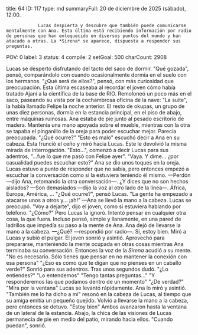title:          64
ID:             117
type:           md
summaryFull:    20 de diciembre de 2025 (sábado), 12:00.
                
                Lucas despierta y descubre que también puede comunicarse mentalmente con Ana. Esta última está recibiendo información por radio de personas que han enloquecido en diversos puntos del mundo y han atacado a otras. La *Sirena* se aparece, dispuesta a responder sus preguntas.
POV:            0
label:          3
status:         4
compile:        2
setGoal:        500
charCount:      2908


Lucas se despertó disfrutando del tacto del saco de dormir. "Qué gozada", pensó, comparándolo con cuando ocasionalmente dormía en el suelo con los hermanos.
"¿Qué será de ellos?", pensó, con más curiosidad que preocupación. Esta última escaseaba al recordar el joven cómo había tratado Ajani a la científica de la base de RIO.
Remoloneó un poco más en el saco, paseando su vista por la cochambrosa oficina de la nave: "La suite", la había llamado Felipe la noche anterior. El resto de okupas, un grupo de unas diez personas, dormía en la estancia principal, en el piso de abajo, entre máquinas ruinosas.
Ana estaba de pie junto al pesado escritorio de madera. Mantenía una mano apoyada sobre el mueble, mientras con la otra se tapaba el pinganillo de la oreja para poder escuchar mejor.
Parecía preocupada.
"¿Qué ocurre?"
"Esto es malo" escuchó decir a Ana en su cabeza. Esta frunció el ceño y miró hacia Lucas. Este le devolvió la misma mirada de interrogación.
"Esto...", comenzó a decir Lucas para sus adentros, "...fue lo que me pasó con Felipe ayer".
"Vaya. Y dime... ¿por casualidad puedes escuchar esto?"
Ana se dio unos toques en la oreja. Lucas estuvo a punto de responder que no sabía, pero entonces empezó a escuchar la conversación como si la estuviera teniendo él mismo.
—Perdón —dijo Ana, retomando la otra conversación—. ¿Y dices que no son hechos aislados?
—Son demasiados —dijo la voz al otro lado de la línea—. África, Europa, América, ...
"¿Qué ocurre?", pensó Lucas.
"La gente ha empezado a atacarse unos a otros y... ¡ah!" —Ana se llevó la mano a la cabeza. Lucas se preocupó.
"Voy a dejarte", dijo el joven, como si estuviera hablando por teléfono.
"¿Cómo?"
Pero Lucas la ignoró. Intentó pensar en cualquier otra cosa, la que fuera. Incluso pensó, simple y llanamente, en una pared de ladrillos que impedía su paso a la mente de Ana.
Ana dejó de llevarse la mano a la cabeza.
—¿Qué? —respondió por radio—. Sí, estoy bien.
Miró a Lucas y subió el pulgar. El joven sonrió y asintió.
Aprovechó para prepararse, manteniendo la mente ocupada en otras cosas mientras Ana terminaba su conversación.
Entonces la voz de la *Sirena* acudió a su mente.
"No es necesario. Sólo tienes que pensar en no mantener la conexión con esa persona"
"¿Eso es como que te digan que no pienses en un caballo verde?"
Sonrió para sus adentros. Tras unos segundos dudó.
"¿Lo entiendes?"
"Lo entendemos"
"Tengo tantas preguntas..."
"Y responderemos las que podamos dentro de un momento"
"¿De verdad?"
"Mira por la ventana"
Lucas se levantó rápidamente. Ana lo miró y asintió.
"También me lo ha dicho a mí" resonó en la cabeza de Lucas, al tiempo que su amiga emitía un pequeño quejido. Volvió a llevarse la mano a la cabeza, pero entonces se detuvo. "Estoy bien"
Ambos avanzaron hasta la ventana de un lateral de la estancia.
Abajo, la chica de las visiones de Lucas permanecía de pie en medio del patio, mirando hacia ellos.
"Cuando puedan", sonrió.